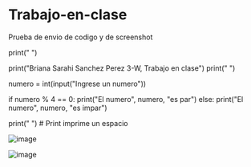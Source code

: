 # Trabajo-en-clase
Prueba de envio de codigo y de screenshot

print(" ")

print("Briana Sarahi Sanchez Perez 3-W, Trabajo en clase")
print(" ")

numero = int(input("Ingrese un numero"))

if numero % 4 == 0:
    print("El numero", numero, "es par")
else:
    print("El numero", numero, "es impar") 

print(" ") # Print imprime un espacio 

![image](https://github.com/user-attachments/assets/74d2e26a-8aa7-4262-a06f-25c4eeeeb9d2)

![image](https://github.com/user-attachments/assets/59bda2b6-584d-4da7-8c7b-9ec853132675)


